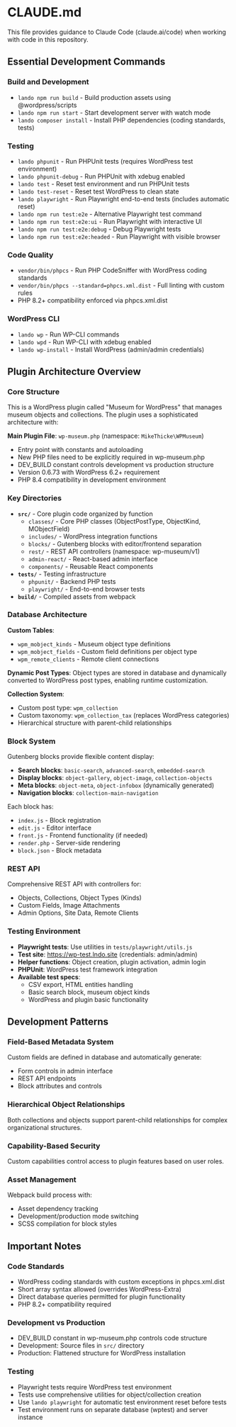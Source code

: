 # CLAUDE.md

This file provides guidance to Claude Code (claude.ai/code) when working with code in this repository.

## Essential Development Commands

### Build and Development
- `lando npm run build` - Build production assets using @wordpress/scripts
- `lando npm run start` - Start development server with watch mode
- `lando composer install` - Install PHP dependencies (coding standards, tests)

### Testing
- `lando phpunit` - Run PHPUnit tests (requires WordPress test environment)
- `lando phpunit-debug` - Run PHPUnit with xdebug enabled
- `lando test` - Reset test environment and run PHPUnit tests
- `lando test-reset` - Reset test WordPress to clean state
- `lando playwright` - Run Playwright end-to-end tests (includes automatic reset)
- `lando npm run test:e2e` - Alternative Playwright test command
- `lando npm run test:e2e:ui` - Run Playwright with interactive UI
- `lando npm run test:e2e:debug` - Debug Playwright tests
- `lando npm run test:e2e:headed` - Run Playwright with visible browser

### Code Quality
- `vendor/bin/phpcs` - Run PHP CodeSniffer with WordPress coding standards
- `vendor/bin/phpcs --standard=phpcs.xml.dist` - Full linting with custom rules
- PHP 8.2+ compatibility enforced via phpcs.xml.dist

### WordPress CLI
- `lando wp` - Run WP-CLI commands
- `lando wpd` - Run WP-CLI with xdebug enabled
- `lando wp-install` - Install WordPress (admin/admin credentials)

## Plugin Architecture Overview

### Core Structure
This is a WordPress plugin called "Museum for WordPress" that manages museum objects and collections. The plugin uses a sophisticated architecture with:

**Main Plugin File**: `wp-museum.php` (namespace: `MikeThicke\WPMuseum`)
- Entry point with constants and autoloading
- New PHP files need to be explicitly required in wp-museum.php
- DEV_BUILD constant controls development vs production structure
- Version 0.6.73 with WordPress 6.2+ requirement
- PHP 8.4 compatibility in development environment

### Key Directories
- **`src/`** - Core plugin code organized by function
  - `classes/` - Core PHP classes (ObjectPostType, ObjectKind, MObjectField)
  - `includes/` - WordPress integration functions
  - `blocks/` - Gutenberg blocks with editor/frontend separation
  - `rest/` - REST API controllers (namespace: wp-museum/v1)
  - `admin-react/` - React-based admin interface
  - `components/` - Reusable React components
- **`tests/`** - Testing infrastructure
  - `phpunit/` - Backend PHP tests
  - `playwright/` - End-to-end browser tests
- **`build/`** - Compiled assets from webpack

### Database Architecture
**Custom Tables**:
- `wpm_mobject_kinds` - Museum object type definitions
- `wpm_mobject_fields` - Custom field definitions per object type
- `wpm_remote_clients` - Remote client connections

**Dynamic Post Types**: Object types are stored in database and dynamically converted to WordPress post types, enabling runtime customization.

**Collection System**: 
- Custom post type: `wpm_collection`
- Custom taxonomy: `wpm_collection_tax` (replaces WordPress categories)
- Hierarchical structure with parent-child relationships

### Block System
Gutenberg blocks provide flexible content display:
- **Search blocks**: `basic-search`, `advanced-search`, `embedded-search`
- **Display blocks**: `object-gallery`, `object-image`, `collection-objects`
- **Meta blocks**: `object-meta`, `object-infobox` (dynamically generated)
- **Navigation blocks**: `collection-main-navigation`

Each block has:
- `index.js` - Block registration
- `edit.js` - Editor interface
- `front.js` - Frontend functionality (if needed)
- `render.php` - Server-side rendering
- `block.json` - Block metadata

### REST API
Comprehensive REST API with controllers for:
- Objects, Collections, Object Types (Kinds)
- Custom Fields, Image Attachments
- Admin Options, Site Data, Remote Clients

### Testing Environment
- **Playwright tests**: Use utilities in `tests/playwright/utils.js`
- **Test site**: https://wp-test.lndo.site (credentials: admin/admin)
- **Helper functions**: Object creation, plugin activation, admin login
- **PHPUnit**: WordPress test framework integration
- **Available test specs**: 
  - CSV export, HTML entities handling
  - Basic search block, museum object kinds
  - WordPress and plugin basic functionality

## Development Patterns

### Field-Based Metadata System
Custom fields are defined in database and automatically generate:
- Form controls in admin interface
- REST API endpoints
- Block attributes and controls

### Hierarchical Object Relationships
Both collections and objects support parent-child relationships for complex organizational structures.

### Capability-Based Security
Custom capabilities control access to plugin features based on user roles.

### Asset Management
Webpack build process with:
- Asset dependency tracking
- Development/production mode switching
- SCSS compilation for block styles

## Important Notes

### Code Standards
- WordPress coding standards with custom exceptions in phpcs.xml.dist
- Short array syntax allowed (overrides WordPress-Extra)
- Direct database queries permitted for plugin functionality
- PHP 8.2+ compatibility required

### Development vs Production
- DEV_BUILD constant in wp-museum.php controls code structure
- Development: Source files in `src/` directory
- Production: Flattened structure for WordPress installation

### Testing
- Playwright tests require WordPress test environment
- Tests use comprehensive utilities for object/collection creation
- Use `lando playwright` for automatic test environment reset before tests
- Test environment runs on separate database (wptest) and server instance
